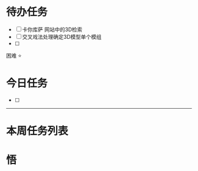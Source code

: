 # 待办任务
- [ ] 卡你库萨  网站中的3D检索
- [ ] 交叉戏法处理确定3D模型单个模组
- [ ] 

困难
⭐

# 今日任务
- [ ] 




------
# 本周任务列表



# 悟